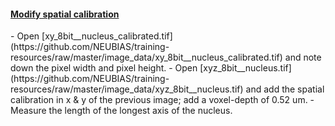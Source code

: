 <h4 id='modify'><a href="#modify">Modify spatial calibration</a></h4>
- Open [xy_8bit__nucleus_calibrated.tif](https://github.com/NEUBIAS/training-resources/raw/master/image_data/xy_8bit__nucleus_calibrated.tif)
 and note down the pixel width and pixel height. 
- Open [xyz_8bit__nucleus.tif](https://github.com/NEUBIAS/training-resources/raw/master/image_data/xyz_8bit__nucleus.tif) and add the spatial calibration in x & y of the previous image; add a voxel-depth of 0.52 um.
    - Measure the length of the longest axis of the nucleus.
